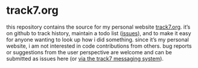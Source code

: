 # track7.org
this repository contains the source for my personal website [track7.org](https://www.track7.org/).  it’s on github to track history, maintain a todo list ([issues](https://github.com/misterhaan/track7.org/issues)), and to make it easy for anyone wanting to look up how i did something.  since it’s my personal website, i am not interested in code contributions from others.  bug reports or suggestions from the user perspective are welcome and can be submitted as issues here (or [via the track7 messaging system](http://www.track7.org/user/messages.php#!to=misterhaan)).
